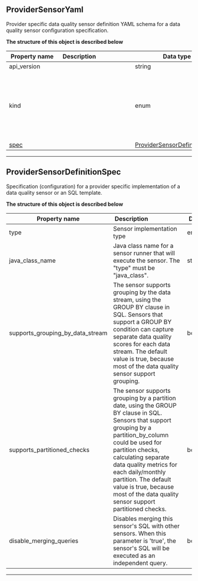 
## ProviderSensorYaml  
Provider specific data quality sensor definition YAML schema for a data quality sensor configuration specification.  
  








**The structure of this object is described below**  
  
|&nbsp;Property&nbsp;name&nbsp;|&nbsp;Description&nbsp;&nbsp;&nbsp;&nbsp;&nbsp;&nbsp;&nbsp;&nbsp;&nbsp;&nbsp;&nbsp;&nbsp;&nbsp;&nbsp;&nbsp;&nbsp;&nbsp;&nbsp;&nbsp;&nbsp;&nbsp;|&nbsp;Data&nbsp;type&nbsp;|&nbsp;Enum&nbsp;values&nbsp;|&nbsp;Default&nbsp;value&nbsp;|&nbsp;Sample&nbsp;values&nbsp;|
|---------------|---------------------------------|-----------|-------------|---------------|---------------|
|api_version||string| | | |
|kind||enum|table<br/>dashboards<br/>source<br/>sensor<br/>check<br/>rule<br/>file_index<br/>settings<br/>provider_sensor<br/>| | |
|[spec](#providersensordefinitionspec)||[ProviderSensorDefinitionSpec](#providersensordefinitionspec)| | | |









___  

## ProviderSensorDefinitionSpec  
Specification (configuration) for a provider specific implementation of a data quality sensor or an SQL template.  
  








**The structure of this object is described below**  
  
|&nbsp;Property&nbsp;name&nbsp;|&nbsp;Description&nbsp;&nbsp;&nbsp;&nbsp;&nbsp;&nbsp;&nbsp;&nbsp;&nbsp;&nbsp;&nbsp;&nbsp;&nbsp;&nbsp;&nbsp;&nbsp;&nbsp;&nbsp;&nbsp;&nbsp;&nbsp;|&nbsp;Data&nbsp;type&nbsp;|&nbsp;Enum&nbsp;values&nbsp;|&nbsp;Default&nbsp;value&nbsp;|&nbsp;Sample&nbsp;values&nbsp;|
|---------------|---------------------------------|-----------|-------------|---------------|---------------|
|type|Sensor implementation type|enum|sql_template<br/>java_class<br/>| | |
|java_class_name|Java class name for a sensor runner that will execute the sensor. The &quot;type&quot; must be &quot;java_class&quot;.|string| | | |
|supports_grouping_by_data_stream|The sensor supports grouping by the data stream, using the GROUP BY clause in SQL. Sensors that support a GROUP BY condition can capture separate data quality scores for each data stream. The default value is true, because most of the data quality sensor support grouping.|boolean| | | |
|supports_partitioned_checks|The sensor supports grouping by a partition date, using the GROUP BY clause in SQL. Sensors that support grouping by a partition_by_column could be used for partition checks, calculating separate data quality metrics for each daily/monthly partition. The default value is true, because most of the data quality sensor support partitioned checks.|boolean| | | |
|disable_merging_queries|Disables merging this sensor&#x27;s SQL with other sensors. When this parameter is &#x27;true&#x27;, the sensor&#x27;s SQL will be executed as an independent query.|boolean| | | |









___  

